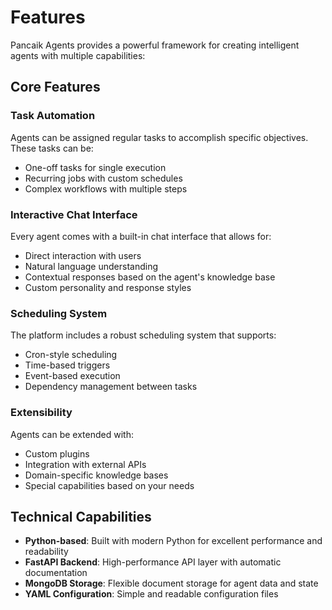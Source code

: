 # Features

Pancaik Agents provides a powerful framework for creating intelligent agents with multiple capabilities:

## Core Features

### Task Automation
Agents can be assigned regular tasks to accomplish specific objectives. These tasks can be:
- One-off tasks for single execution
- Recurring jobs with custom schedules
- Complex workflows with multiple steps

### Interactive Chat Interface
Every agent comes with a built-in chat interface that allows for:
- Direct interaction with users
- Natural language understanding
- Contextual responses based on the agent's knowledge base
- Custom personality and response styles

### Scheduling System
The platform includes a robust scheduling system that supports:
- Cron-style scheduling
- Time-based triggers
- Event-based execution
- Dependency management between tasks

### Extensibility
Agents can be extended with:
- Custom plugins
- Integration with external APIs
- Domain-specific knowledge bases
- Special capabilities based on your needs

## Technical Capabilities

- **Python-based**: Built with modern Python for excellent performance and readability
- **FastAPI Backend**: High-performance API layer with automatic documentation
- **MongoDB Storage**: Flexible document storage for agent data and state
- **YAML Configuration**: Simple and readable configuration files 